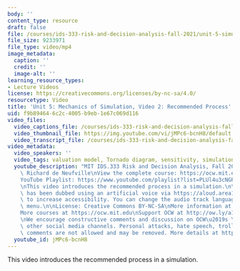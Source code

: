 ```yaml
---
body: ''
content_type: resource
draft: false
file: /courses/ids-333-risk-and-decision-analysis-fall-2021/unit-5-simulation-video-2_360p_16_9.mp4
file_size: 9233971
file_type: video/mp4
image_metadata:
  caption: ''
  credit: ''
  image-alt: ''
learning_resource_types:
- Lecture Videos
license: https://creativecommons.org/licenses/by-nc-sa/4.0/
resourcetype: Video
title: 'Unit 5: Mechanics of Simulation, Video 2: Recommended Process'
uid: f9b89464-6c2c-4005-b9eb-1e67c069d116
video_files:
  video_captions_file: /courses/ids-333-risk-and-decision-analysis-fall-2021/1aAuZ4sUrPyb4eJPqHdK93ytCoopkl1Xu_transcript.webvtt
  video_thumbnail_file: https://img.youtube.com/vi/jMPc6-bcnH8/default.jpg
  video_transcript_file: /courses/ids-333-risk-and-decision-analysis-fall-2021/1aAuZ4sUrPyb4eJPqHdK93ytCoopkl1Xu_transcript.pdf
video_metadata:
  video_speakers: ''
  video_tags: valuation model, Tornado diagram, sensitivity, simulation, Excel, DubbedWithAloud
  youtube_description: "MIT IDS.333 Risk and Decision Analysis, Fall 2021\nInstructor:\
    \ Richard de Neufville\nView the complete course: https://ocw.mit.edu/courses/ids-333-risk-and-decision-analysis-fall-2021/\n\
    YouTube Playlist: https://www.youtube.com/playlist?list=PLUl4u3cNGP62jwhTqp8_1kwrkDkxZhpQC\n\
    \nThis video introduces the recommended process in a simulation.\n\nThis video\
    \ has been dubbed using an artificial voice via https://aloud.area120.google.com\
    \ to increase accessibility. You can change the audio track language in the Settings\
    \ menu.\n\nLicense: Creative Commons BY-NC-SA\nMore information at https://ocw.mit.edu/terms\n\
    More courses at https://ocw.mit.edu\nSupport OCW at http://ow.ly/a1If50zVRlQ\n\
    \nWe encourage constructive comments and discussion on OCW\u2019s YouTube and\
    \ other social media channels. Personal attacks, hate speech, trolling, and inappropriate\
    \ comments are not allowed and may be removed. More details at https://ocw.mit.edu/comments."
  youtube_id: jMPc6-bcnH8
---
```

This video introduces the recommended process in a simulation.